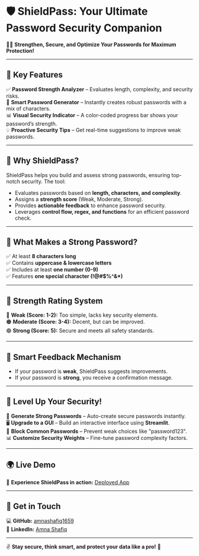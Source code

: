 # 🛡️ ShieldPass: Your Ultimate Password Security Companion

🔐✨ **Strengthen, Secure, and Optimize Your Passwords for Maximum Protection!**

---

## 🚀 Key Features

✅ **Password Strength Analyzer** – Evaluates length, complexity, and security risks.  
🔄 **Smart Password Generator** – Instantly creates robust passwords with a mix of characters.  
📊 **Visual Security Indicator** – A color-coded progress bar shows your password’s strength.  
💡 **Proactive Security Tips** – Get real-time suggestions to improve weak passwords.  

---

## 🎯 Why ShieldPass?

ShieldPass helps you build and assess strong passwords, ensuring top-notch security. The tool:  

- Evaluates passwords based on **length, characters, and complexity**.  
- Assigns a **strength score** (Weak, Moderate, Strong).  
- Provides **actionable feedback** to enhance password security.  
- Leverages **control flow, regex, and functions** for an efficient password check.  

---

## 🔹 What Makes a Strong Password?

✅ At least **8 characters long**  
✅ Contains **uppercase & lowercase letters**  
✅ Includes at least **one number (0-9)**  
✅ Features **one special character (!@#\$%^&\*)**  

---

## 🔹 Strength Rating System

🔴 **Weak (Score: 1-2):** Too simple, lacks key security elements.  
🟠 **Moderate (Score: 3-4):** Decent, but can be improved.  
🟢 **Strong (Score: 5):** Secure and meets all safety standards.  

---

## 🔹 Smart Feedback Mechanism

- If your password is **weak**, ShieldPass suggests improvements.  
- If your password is **strong**, you receive a confirmation message.  

---

## 🎯 Level Up Your Security!

🔑 **Generate Strong Passwords** – Auto-create secure passwords instantly.  
🖥️ **Upgrade to a GUI** – Build an interactive interface using **Streamlit**.  
🚫 **Block Common Passwords** – Prevent weak choices like "password123".  
📊 **Customize Security Weights** – Fine-tune password complexity factors.  

---

## 🌍 Live Demo

🔗 **Experience ShieldPass in action:** [Deployed App](https://password-strength-meter-ahvqdcdwcggvmzlwyk9dmc.streamlit.app/)  

---

## 📩 Get in Touch

💻 **GitHub:** [amnashafiq1659](https://github.com/amnashafiq1659)  
🔗 **LinkedIn:** [Amna Shafiq](https://www.linkedin.com/in/amna-shafiq-0a76b0312/)  

---

✌️ **Stay secure, think smart, and protect your data like a pro!** 🚀
